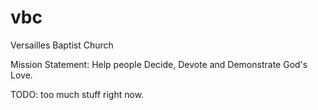 # vbc
Versailles Baptist Church


Mission Statement:
Help people Decide, Devote and Demonstrate God's Love.


TODO:
too much stuff right now.
